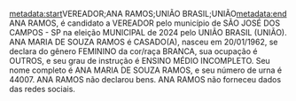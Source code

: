 <metadata:start>VEREADOR;ANA RAMOS;UNIÃO BRASIL;UNIÃO<metadata:end>
ANA RAMOS, é candidato a VEREADOR pelo município de SÃO JOSÉ DOS CAMPOS - SP na eleição MUNICIPAL de 2024 pelo UNIÃO BRASIL (UNIÃO). ANA MARIA DE SOUZA RAMOS é CASADO(A), nasceu em 20/01/1962, se declara do gênero FEMININO da cor/raça BRANCA, sua ocupação é OUTROS, e seu grau de instrução é ENSINO MÉDIO INCOMPLETO. Seu nome completo é ANA MARIA DE SOUZA RAMOS, e seu número de urna é 44007.
ANA RAMOS não declarou bens.
ANA RAMOS não forneceu dados das redes sociais.